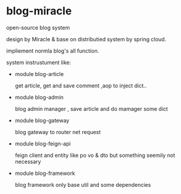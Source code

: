 # blog-miracle

open-source blog system

design by Miracle & base on distributied system by spring cloud.

impliement normla blog's all function.

system instrustument like:

- module blog-article 
    
    get article, get and save comment ,aop to inject dict..

- module blog-admin
    
    blog admin manager , save article and do mamager some dict

- module blog-gateway

    blog gateway to router net request

- module blog-feign-api

    feign client and entity like po vo & dto but something seemily not necessary

- module blog-framework

    blog framework only base util and some dependencies
